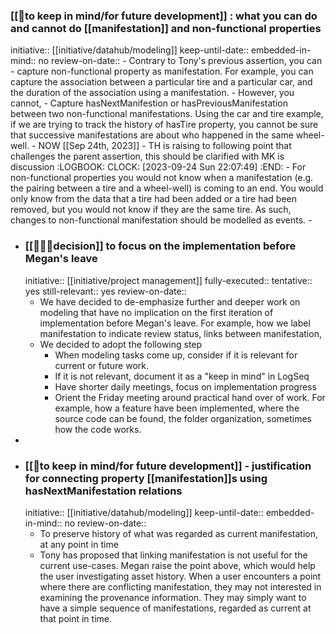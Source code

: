 ### [[🧠to keep in mind/for future development]] : what you can do and cannot do [[manifestation]] and non-functional properties
initiative:: [[initiative/datahub/modeling]] 
keep-until-date::
embedded-in-mind:: no
review-on-date::
	- Contrary to Tony's previous assertion, you can
		- capture non-functional property as manifestation. For example, you can capture the association between a particular tire and a particular car, and the duration of the association using a manifestation.
	- However, you cannot,
		- Capture hasNextManifestion or hasPreviousManifestation between two non-functional manifestations.  Using the car and tire example, if we are trying to track the history of hasTire property, you cannot be sure that successive manifestations are about who happened in the same wheel-well.
			- NOW [[Sep 24th, 2023]] - TH is raising to following point that challenges the parent assertion, this should be clarified with MK is discussion
			  :LOGBOOK:
			  CLOCK: [2023-09-24 Sun 22:07:49]
			  :END:
				- For non-functional properties you would not know when a manifestation (e.g. the pairing between a tire and a wheel-well) is coming to an end. You would only know from the data that a tire had been added or a tire had been removed, but you would not know if they are the same tire. As such, changes to non-functional manifestation should be modelled as events.
	-
- ### [[👩🏻‍⚖️decision]] to focus on the implementation before Megan's leave
  initiative:: [[initiative/project management]] 
  fully-executed::
  tentative:: yes
  still-relevant:: yes
  review-on-date::
	- We have decided to de-emphasize further and deeper work on modeling that have no implication on the first iteration of implementation before Megan's leave. For example, how we label manifestation to indicate review status, links between manifestation,
	- We decided to adopt the following step
		- When modeling tasks come up, consider if it is relevant for current or future work.
		- If it is not relevant, document it as a "keep in mind" in LogSeq
		- Have shorter daily meetings, focus on implementation progress
		- Orient the Friday meeting around practical hand over of work. For example, how a feature have been implemented, where the source code can be found, the folder organization, sometimes how the code works.
-
- ### [[🧠to keep in mind/for future development]]  - justification for connecting property [[manifestation]]s using hasNextManifestation relations 
  initiative:: [[initiative/datahub/modeling]] 
  keep-until-date::
  embedded-in-mind:: no
  review-on-date::
	- To preserve history of what was regarded as current manifestation, at any point in time
	- Tony has proposed that linking manifestation is not useful for the current use-cases. Megan raise the point above, which would help the user investigating asset history. When a user encounters a point where there are conflicting manifestation, they may not interested in examining the provenance information. They may simply want to have a simple sequence of manifestations, regarded as current at that point in time.